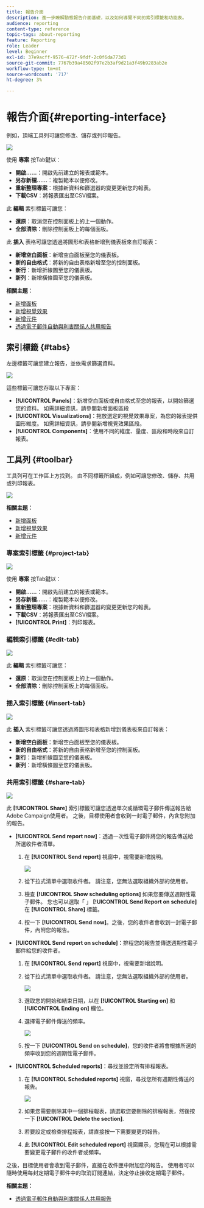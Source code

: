 ```yaml
---
title: 報告介面
description: 進一步瞭解動態報告介面基礎，以及如何導覽不同的索引標籤和功能表。
audience: reporting
content-type: reference
topic-tags: about-reporting
feature: Reporting
role: Leader
level: Beginner
exl-id: 37e9acff-9576-472f-9fdf-2c0f6da773d1
source-git-commit: 7767b39a48502f97e2b3af9d21a3f49b9283ab2e
workflow-type: tm+mt
source-wordcount: '717'
ht-degree: 3%

---
```


# 報告介面{#reporting-interface}

例如，頂端工具列可讓您修改、儲存或列印報告。

![](assets/dynamic_report_toolbar.png)

使用 **專案** 按Tab鍵以：

* **開啟……**：開啟先前建立的報表或範本。
* **另存新檔……**：複製範本以便修改。
* **重新整理專案**：根據新資料和篩選器的變更更新您的報表。
* **下載CSV**：將報表匯出至CSV檔案。

此 **編輯** 索引標籤可讓您：

* **還原**：取消您在控制面板上的上一個動作。
* **全部清除**：刪除控制面板上的每個面板。

此 **插入** 表格可讓您透過將圖形和表格新增到儀表板來自訂報表：

* **新增空白面板**：新增空白面板至您的儀表板。
* **新的自由格式**：將新的自由表格新增至您的控制面板。
* **新行**：新增折線圖至您的儀表板。
* **新列**：新增橫條圖至您的儀表板。

**相關主題：**

* [新增面板](../../reporting/using/adding-panels.md)
* [新增視覺效果](../../reporting/using/adding-visualizations.md)
* [新增元件](../../reporting/using/adding-components.md)
* [透過電子郵件自動與利害關係人共用報告](https://helpx.adobe.com/campaign/kb/simplify-campaign-management.html#Reportandshareinsightswithallstakeholders)

## 索引標籤 {#tabs}

左邊標籤可讓您建立報告，並依需求篩選資料。

![](assets/dynamic_report_interface.png)

這些標籤可讓您存取以下專案：

* **[!UICONTROL Panels]**：新增空白面板或自由格式至您的報表，以開始篩選您的資料。 如需詳細資訊，請參閱新增面板區段
* **[!UICONTROL Visualizations]**：拖放選定的視覺效果專案，為您的報表提供圖形維度。 如需詳細資訊，請參閱新增視覺效果區段。
* **[!UICONTROL Components]**：使用不同的維度、量度、區段和時段來自訂報表。

## 工具列 {#toolbar}

工具列可在工作區上方找到。 由不同標籤所組成，例如可讓您修改、儲存、共用或列印報表。

![](assets/dynamic_report_toolbar.png)

**相關主題：**

* [新增面板](../../reporting/using/adding-panels.md)
* [新增視覺效果](../../reporting/using/adding-visualizations.md)
* [新增元件](../../reporting/using/adding-components.md)

### 專案索引標籤 {#project-tab}

![](assets/tab_project.png)

使用 **專案** 按Tab鍵以：

* **開啟……**：開啟先前建立的報表或範本。
* **另存新檔……**：複製範本以便修改。
* **重新整理專案**：根據新資料和篩選器的變更更新您的報表。
* **下載CSV**：將報表匯出至CSV檔案。
* **[!UICONTROL Print]**：列印報表。

### 編輯索引標籤 {#edit-tab}

![](assets/tab_edit.png)

此 **編輯** 索引標籤可讓您：

* **還原**：取消您在控制面板上的上一個動作。
* **全部清除**：刪除控制面板上的每個面板。

### 插入索引標籤 {#insert-tab}

![](assets/tab_insert.png)

此 **插入** 索引標籤可讓您透過將圖形和表格新增到儀表板來自訂報表：

* **新增空白面板**：新增空白面板至您的儀表板。
* **新的自由格式**：將新的自由表格新增至您的控制面板。
* **新行**：新增折線圖至您的儀表板。
* **新列**：新增橫條圖至您的儀表板。

### 共用索引標籤 {#share-tab}

![](assets/tab_share_1.png)

此 **[!UICONTROL Share]** 索引標籤可讓您透過單次或循環電子郵件傳送報告給Adobe Campaign使用者。 之後，目標使用者會收到一封電子郵件，內含您附加的報告。

* **[!UICONTROL Send report now]**：透過一次性電子郵件將您的報告傳送給所選收件者清單。

   1. 在 **[!UICONTROL Send report]** 視窗中，視需要新增說明。

      ![](assets/tab_share_4.png)

   1. 從下拉式清單中選取收件者。 請注意，您無法選取組織外部的使用者。
   1. 檢查 **[!UICONTROL Show scheduling options]** 如果您要傳送週期性電子郵件。 您也可以選取「 」 **[!UICONTROL Send Report on schedule]** 在 **[!UICONTROL Share]** 標籤。
   1. 按一下 **[!UICONTROL Send now]**。之後，您的收件者會收到一封電子郵件，內附您的報告。

* **[!UICONTROL Send report on schedule]**：排程您的報告並傳送週期性電子郵件給您的收件者。

   1. 在 **[!UICONTROL Send report]** 視窗中，視需要新增說明。
   1. 從下拉式清單中選取收件者。 請注意，您無法選取組織外部的使用者。

      ![](assets/tab_share_5.png)

   1. 選取您的開始和結束日期，以在 **[!UICONTROL Starting on]** 和 **[!UICONTROL Ending on]** 欄位。
   1. 選擇電子郵件傳送的頻率。

      ![](assets/tab_share_2.png)

   1. 按一下 **[!UICONTROL Send on schedule]**，您的收件者將會根據所選的頻率收到您的週期性電子郵件。

* **[!UICONTROL Scheduled reports]**：尋找並設定所有排程報表。

   1. 在 **[!UICONTROL Scheduled reports]** 視窗，尋找您所有週期性傳送的報告。

      ![](assets/tab_share_3.png)

   1. 如果您需要刪除其中一個排程報表，請選取您要刪除的排程報表，然後按一下 **[!UICONTROL Delete the section]**.
   1. 若要設定或檢查排程報表，請直接按一下需要變更的報告。
   1. 此 **[!UICONTROL Edit scheduled report]** 視窗顯示，您現在可以根據需要變更電子郵件的收件者或頻率。

之後，目標使用者會收到電子郵件，直接在收件匣中附加您的報告。 使用者可以隨時使用每封定期電子郵件中的取消訂閱連結，決定停止接收定期電子郵件。

**相關主題：**

* [透過電子郵件自動與利害關係人共用報告](https://helpx.adobe.com/campaign/kb/simplify-campaign-management.html#Reportandshareinsightswithallstakeholders)
